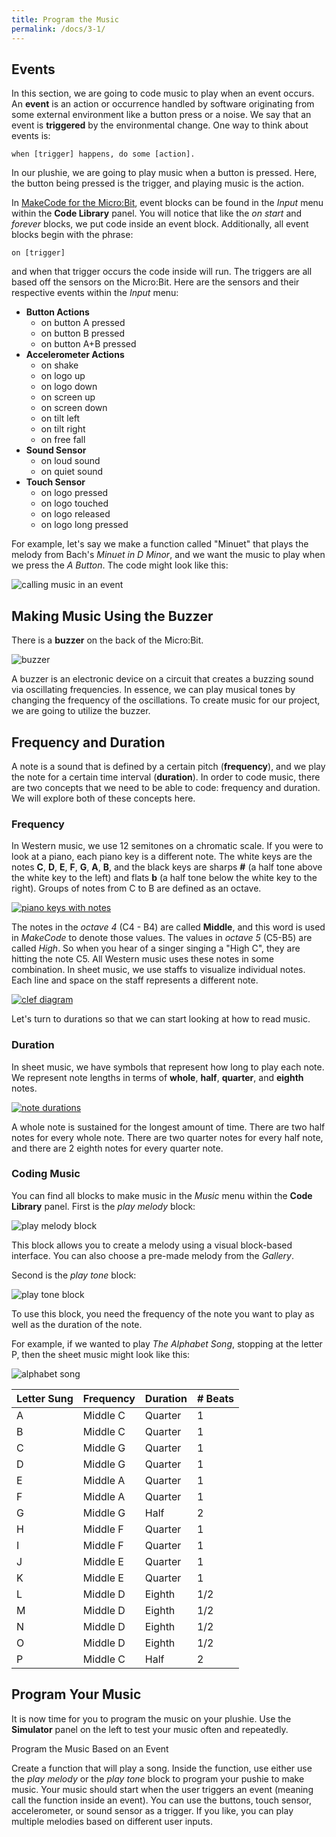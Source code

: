 ```yaml
---
title: Program the Music
permalink: /docs/3-1/
---
```

## Events
In this section, we are going to code music to play when an event occurs. An **event** is an action or occurrence handled by software originating from some external environment like a button press or a noise. We say that an event is **triggered** by the environmental change. One way to think about events is:

```
when [trigger] happens, do some [action].
```

In our plushie, we are going to play music when a button is pressed. Here, the button being pressed is the trigger, and playing music is the action.

In [MakeCode for the Micro:Bit](https://makecode.microbit.org/), event blocks can be found in the *Input* menu within the **Code Library** panel. You will notice that like the *on start* and *forever* blocks, we put code inside an event block. Additionally, all event blocks begin with the phrase:

```
on [trigger]
```

and when that trigger occurs the code inside will run. The triggers are all based off the sensors on the Micro:Bit. Here are the sensors and their respective events within the *Input* menu:
- **Button Actions**
  - on button A pressed
  - on button B pressed
  - on button A+B pressed
- **Accelerometer Actions**
  - on shake
  - on logo up
  - on logo down
  - on screen up
  - on screen down
  - on tilt left
  - on tilt right
  - on free fall
- **Sound Sensor**
  - on loud sound
  - on quiet sound
- **Touch Sensor**
  - on logo pressed
  - on logo touched
  - on logo released
  - on logo long pressed

For example, let's say we make a function called "Minuet" that plays the melody from Bach's *Minuet in D Minor*, and we want the music to play when we press the *A Button*. The code might look like this: 

![calling music in an event](../images/minuet.png)

## Making Music Using the Buzzer
There is a **buzzer** on the back of the Micro:Bit.

![buzzer](../images/buzzer.png)

A buzzer is an electronic device on a circuit that creates a buzzing sound via oscillating frequencies. In essence, we can play musical tones by changing the frequency of the oscillations. To create music for our project, we are going to utilize the buzzer.

## Frequency and Duration
A note is a sound that is defined by a certain pitch (**frequency**), and we play the note for a certain time interval (**duration**). In order to code music, there are two concepts that we need to be able to code: frequency and duration. We will explore both of these concepts here.

### Frequency
In Western music, we use 12 semitones on a chromatic scale. If you were to look at a piano, each piano key is a different note. The white keys are the notes **C**, **D**, **E**, **F**, **G**, **A**, **B**, and the black keys are sharps **#** (a half tone above the white key to the left) and flats **b** (a half tone below the white key to the right). Groups of notes from C to B are defined as an octave.

[![piano keys with notes](../images/piano.png)](https://pixabay.com/vectors/piano-keys-octave-music-keyboard-307653/)

The notes in the *octave 4* (C4 - B4) are called **Middle**, and this word is used in *MakeCode* to denote those values. The values in *octave 5* (C5-B5) are called *High*. So when you hear of a singer singing a "High C", they are hitting the note C5. All Western music uses these notes in some combination. In sheet music, we use staffs to visualize individual notes. Each line and space on the staff represents a different note.

[![clef diagram](../images/clef-diagram.png)](https://en.m.wikiversity.org/wiki/File:Clef_Diagram.png)

Let's turn to durations so that we can start looking at how to read music.

### Duration
In sheet music, we have symbols that represent how long to play each note. We represent note lengths in terms of **whole**, **half**, **quarter**, and **eighth** notes.

[![note durations](../images/durations.png)](https://commons.wikimedia.org/wiki/File:Divisive_rhythm.png)

A whole note is sustained for the longest amount of time. There are two half notes for every whole note. There are two quarter notes for every half note, and there are 2 eighth notes for every quarter note.

### Coding Music
You can find all blocks to make music in the *Music* menu within the **Code Library** panel. First is the *play melody* block:

![play melody block](../images/melody-library.png)

This block allows you to create a melody using a visual block-based interface. You can also choose a pre-made melody from the *Gallery*.

Second is the *play tone* block:

![play tone block](../images/play-tone.png)

To use this block, you need the frequency of the note you want to play as well as the duration of the note. 

For example, if we wanted to play *The Alphabet Song*, stopping at the letter P, then the sheet music might look like this:

![alphabet song](../images/alphabet-song.png)

 Letter Sung | Frequency | Duration | # Beats
 --- | --- | --- | --- |
A | Middle C | Quarter | 1
B | Middle C | Quarter | 1
C | Middle G | Quarter | 1
D | Middle G | Quarter | 1
E | Middle A | Quarter | 1
F | Middle A | Quarter | 1
G | Middle G | Half | 2
H | Middle F | Quarter | 1
I | Middle F | Quarter | 1
J | Middle E | Quarter | 1
K | Middle E | Quarter | 1
L | Middle D | Eighth | 1/2
M | Middle D | Eighth | 1/2
N | Middle D | Eighth | 1/2
O | Middle D | Eighth | 1/2
P | Middle C | Half | 2

## Program Your Music
It is now time for you to program the music on your plushie. Use the **Simulator** panel on the left to test your music often and repeatedly.

<span class="task-header">Program the Music Based on an Event</span>

<span class="task">Create a function that will play a song. Inside the function, use either use the <i>play melody</i> or the <i>play tone</i> block to program your pushie to make music. Your music should start when the user triggers an event (meaning call the function inside an event). You can use the buttons, touch sensor, accelerometer, or sound sensor as a trigger. If you like, you can play multiple melodies based on different user inputs.</span>